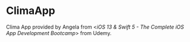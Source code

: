 # ClimaApp

 Clima App provided by Angela from <*iOS 13 & Swift 5 - The Complete iOS App Development Bootcamp*> from Udemy.
 
